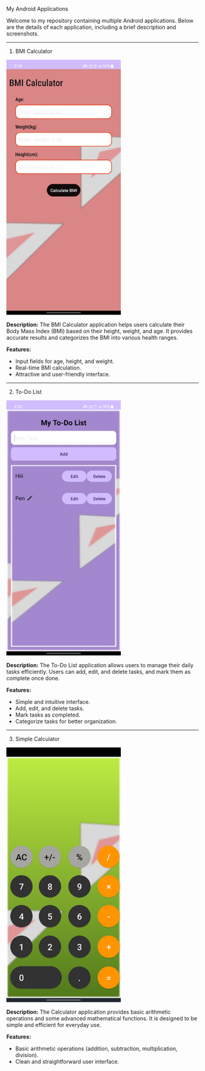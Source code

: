 My Android Applications

Welcome to my repository containing multiple Android applications. Below are the details of each application, including a brief description and screenshots.

---

 1. BMI Calculator

<img src="https://raw.githubusercontent.com/vivek84835V/CognoRise-Infotech/main/images/BMI Calculator.jpg" alt="BMI Calculator" width="300">


**Description:**
The BMI Calculator application helps users calculate their Body Mass Index (BMI) based on their height, weight, and age. It provides accurate results and categorizes the BMI into various health ranges.

**Features:**
- Input fields for age, height, and weight.
- Real-time BMI calculation.
- Attractive and user-friendly interface.

---

2. To-Do List

<img src="https://raw.githubusercontent.com/vivek84835V/CognoRise-Infotech/main/images/To do list 2.jpg" alt="To Do List" width="300">


**Description:**
The To-Do List application allows users to manage their daily tasks efficiently. Users can add, edit, and delete tasks, and mark them as complete once done.

**Features:**
- Simple and intuitive interface.
- Add, edit, and delete tasks.
- Mark tasks as completed.
- Categorize tasks for better organization.

---

3. Simple Calculator

<img src="https://raw.githubusercontent.com/vivek84835V/CognoRise-Infotech/main/images/Simple Calculator.jpg" alt="Simple Calculator" width="300">

**Description:**
The Calculator application provides basic arithmetic operations and some advanced mathematical functions. It is designed to be simple and efficient for everyday use.

**Features:**
- Basic arithmetic operations (addition, subtraction, multiplication, division).
- Clean and straightforward user interface.
